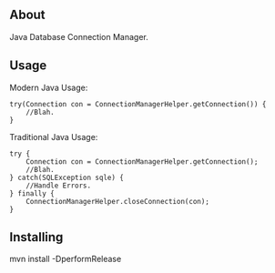 About
-----
Java Database Connection Manager.

Usage
-----

Modern Java Usage:

    try(Connection con = ConnectionManagerHelper.getConnection()) {
    	//Blah.
    }

Traditional Java Usage:

    try {
    	Connection con = ConnectionManagerHelper.getConnection();
    	//Blah.
    } catch(SQLException sqle) {
    	//Handle Errors.
    } finally {
    	ConnectionManagerHelper.closeConnection(con);
    }

Installing
----------

mvn install -DperformRelease
